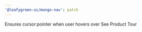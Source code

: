 ```yaml
---
'@leafygreen-ui/mongo-nav': patch
---
```


Ensures cursor:pointer when user hovers over See Product Tour
